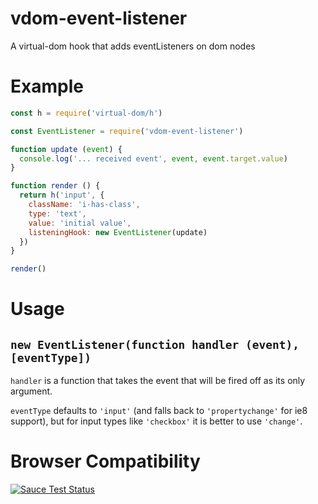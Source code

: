 
# vdom-event-listener

A virtual-dom hook that adds eventListeners on dom nodes

# Example

```javascript
const h = require('virtual-dom/h')

const EventListener = require('vdom-event-listener')

function update (event) {
  console.log('... received event', event, event.target.value)
}

function render () {
  return h('input', {
    className: 'i-has-class',
    type: 'text',
    value: 'initial value',
    listeningHook: new EventListener(update)
  })
}

render()
```

# Usage

## `new EventListener(function handler (event), [eventType])`

`handler` is a function that takes the event that will be fired off as its only argument.

`eventType` defaults to `'input'` (and falls back to `'propertychange'` for ie8 support), but for input types like `'checkbox'` it is better to use `'change'`.

# Browser Compatibility

[![Sauce Test Status](https://saucelabs.com/browser-matrix/diffalot.svg)](https://saucelabs.com/u/diffalot)
